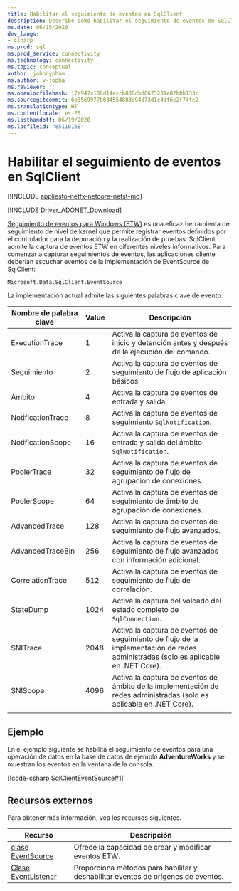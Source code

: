 ```yaml
---
title: Habilitar el seguimiento de eventos en SqlClient
description: Describe cómo habilitar el seguimiento de eventos en SqlClient implementando un agente de escucha de eventos y cómo obtener acceso a los datos del evento.
ms.date: 06/15/2020
dev_langs:
- csharp
ms.prod: sql
ms.prod_service: connectivity
ms.technology: connectivity
ms.topic: conceptual
author: johnnypham
ms.author: v-jopha
ms.reviewer: ''
ms.openlocfilehash: 17e947c108d14accb880dbd6673231e82b0b133c
ms.sourcegitcommit: 6b3569977b034554883a94d73d1c4df6e2f74fe2
ms.translationtype: HT
ms.contentlocale: es-ES
ms.lasthandoff: 06/19/2020
ms.locfileid: "85110168"
---
```

# <a name="enabling-event-tracing-in-sqlclient"></a>Habilitar el seguimiento de eventos en SqlClient

[!INCLUDE [appliesto-netfx-netcore-netst-md](../../includes/appliesto-netfx-netcore-netst-md.md)]

[!INCLUDE [Driver_ADONET_Download](../../includes/driver_adonet_download.md)]

[Seguimiento de eventos para Windows (ETW)](https://docs.microsoft.com/windows/win32/etw/event-tracing-portal) es una eficaz herramienta de seguimiento de nivel de kernel que permite registrar eventos definidos por el controlador para la depuración y la realización de pruebas. SqlClient admite la captura de eventos ETW en diferentes niveles informativos. Para comenzar a capturar seguimientos de eventos, las aplicaciones cliente deberían escuchar eventos de la implementación de EventSource de SqlClient:

```
Microsoft.Data.SqlClient.EventSource
```

La implementación actual admite las siguientes palabras clave de evento:

| Nombre de palabra clave | Value | Descripción |
| ------------ | ----- | ----------- |
| ExecutionTrace | 1 | Activa la captura de eventos de inicio y detención antes y después de la ejecución del comando. |
| Seguimiento | 2 | Activa la captura de eventos de seguimiento de flujo de aplicación básicos. |
| Ámbito | 4 | Activa la captura de eventos de entrada y salida. |
| NotificationTrace | 8 | Activa la captura de eventos de seguimiento `SqlNotification`. |
| NotificationScope | 16 | Activa la captura de eventos de entrada y salida del ámbito `SqlNotification`. |
| PoolerTrace | 32 | Activa la captura de eventos de seguimiento de flujo de agrupación de conexiones. |
| PoolerScope | 64 | Activa la captura de eventos de seguimiento de ámbito de agrupación de conexiones. |
| AdvancedTrace | 128 | Activa la captura de eventos de seguimiento de flujo avanzados. |
| AdvancedTraceBin  | 256 | Activa la captura de eventos de seguimiento de flujo avanzados con información adicional. |
| CorrelationTrace | 512 | Activa la captura de eventos de seguimiento de flujo de correlación. |
| StateDump | 1024 | Activa la captura del volcado del estado completo de `SqlConnection`. |
| SNITrace | 2048 | Activa la captura de eventos de seguimiento de flujo de la implementación de redes administradas (solo es aplicable en .NET Core). |
| SNIScope | 4096 | Activa la captura de eventos de ámbito de la implementación de redes administradas (solo es aplicable en .NET Core). |
|||

## <a name="example"></a>Ejemplo
En el ejemplo siguiente se habilita el seguimiento de eventos para una operación de datos en la base de datos de ejemplo **AdventureWorks** y se muestran los eventos en la ventana de la consola.

[!code-csharp [SqlClientEventSource#1](~/../sqlclient/doc/samples/SqlClientEventSource.cs#1)]

## <a name="external-resources"></a>Recursos externos  
Para obtener más información, vea los recursos siguientes.  
  
|Recurso|Descripción|  
|--------------|-----------------|  
|[clase EventSource](https://docs.microsoft.com/dotnet/api/system.diagnostics.tracing.eventsource)|Ofrece la capacidad de crear y modificar eventos ETW.| 
|[Clase EventListener](https://docs.microsoft.com/dotnet/api/system.diagnostics.tracing.eventlistener)|Proporciona métodos para habilitar y deshabilitar eventos de orígenes de eventos.| 
